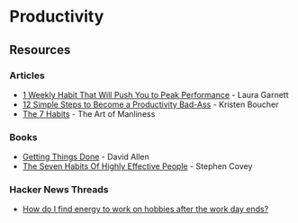 # Productivity

## Resources

### Articles

* [1 Weekly Habit That Will Push You to Peak Performance](https://www.inc.com/laura-garnett/1-weekly-habit-for-peak-performance.html) - Laura Garnett
* [12 Simple Steps to Become a Productivity Bad-Ass](https://mixwellness.com/12-simple-steps-to-become-a-productivity-bad-ass/) - Kristen Boucher
* [The 7 Habits](https://www.artofmanliness.com/tag/7-habits/) - The Art of Manliness

### Books

* [Getting Things Done](https://smile.amazon.co.uk/Getting-Things-Done-Stress-free-Productivity/dp/0349408947) - David Allen
* [The Seven Habits Of Highly Effective People](https://smile.amazon.co.uk/Habits-Highly-Effective-People/dp/1471165086) - Stephen Covey

### Hacker News Threads

* [How do I find energy to work on hobbies after the work day ends?](https://news.ycombinator.com/item?id=26500021)

